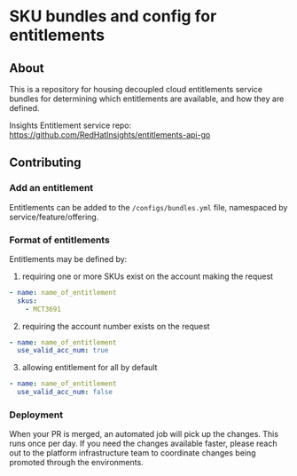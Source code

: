 # SKU bundles and config for entitlements

## About

This is a repository for housing decoupled cloud entitlements service bundles
for determining which entitlements are available, and how they are defined.

Insights Entitlement service repo: https://github.com/RedHatInsights/entitlements-api-go

## Contributing

### Add an entitlement

Entitlements can be added to the `/configs/bundles.yml` file, namespaced by
service/feature/offering.

### Format of entitlements

Entitlements may be defined by:

1. requiring one or more SKUs exist on the account making the request
```yaml
- name: name_of_entitlement
  skus:
    - MCT3691
```

2. requiring the account number exists on the request
```yaml
- name: name_of_entitlement
  use_valid_acc_num: true
```

3. allowing entitlement for all by default
```yaml
- name: name_of_entitlement
  use_valid_acc_num: false
```

### Deployment

When your PR is merged, an automated job will pick up the changes. This runs once
per day. If you need the changes available faster, please reach out to the platform
infrastructure team to coordinate changes being promoted through the environments.
